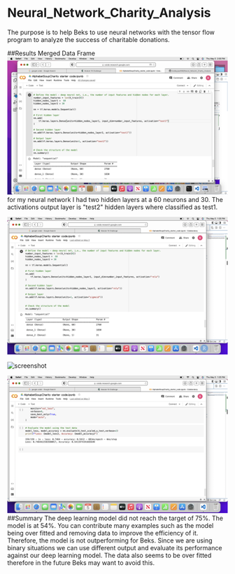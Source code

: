 # Neural_Network_Charity_Analysis

The purpose is to help Beks to use neural networks with the tensor flow program to analyze the success of charitable donations.

##Results
Merged Data Frame 
![screenshot](test5.png)
for my neural network I had two hidden layers at a 60 neurons and 30. The activations output layer is "test2" hidden layers where classified as test1.

![screenshot](test4.png)


![screenshot](elbow.png)


![screenshot](test1.png)
##Summary
The deep learning model did not reach the target of 75%. The model is at 54%. You can contribute many examples such as the model being over fitted and removing data to improve the efficiency of it. Therefore, the model is not outperforming for Beks. Since we are using binary situations we can use different output and evaluate its performance against our deep learning model. The data also seems to be over fitted therefore in the future Beks may want to avoid this.